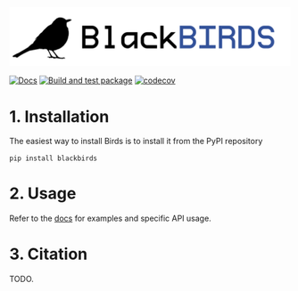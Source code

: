 ![](docs/_static/banner.png)

[![Docs](https://github.com/arnauqb/blackbirds/actions/workflows/docs.yml/badge.svg)](https://arnau.ai/blackbirds)
[![Build and test package](https://github.com/arnauqb/birds/actions/workflows/ci.yml/badge.svg)](https://github.com/arnauqb/birds/actions/workflows/ci.yml)
[![codecov](https://codecov.io/gh/arnauqb/birds/branch/main/graph/badge.svg?token=HvwGGjA7qr)](https://codecov.io/gh/arnauqb/birds)

# 1. Installation

The easiest way to install Birds is to install it from the PyPI repository

```
pip install blackbirds
```

# 2. Usage

Refer to the [docs](https://arnau.ai/blackbirds) for examples and specific API usage.

# 3. Citation

TODO.
